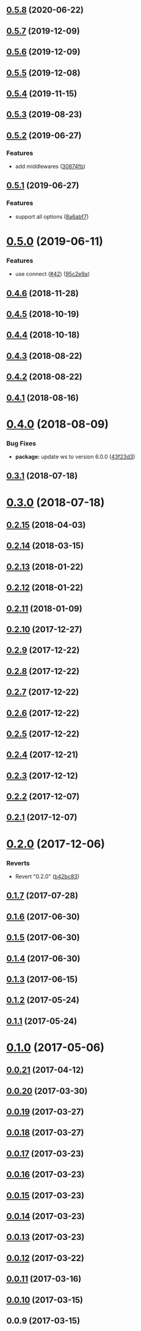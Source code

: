 ## [0.5.8](https://github.com/kei-ito/sable/compare/v0.5.7...v0.5.8) (2020-06-22)



## [0.5.7](https://github.com/kei-ito/sable/compare/v0.5.6...v0.5.7) (2019-12-09)



## [0.5.6](https://github.com/kei-ito/sable/compare/v0.5.5...v0.5.6) (2019-12-09)



## [0.5.5](https://github.com/kei-ito/sable/compare/v0.5.4...v0.5.5) (2019-12-08)



## [0.5.4](https://github.com/kei-ito/sable/compare/v0.5.3...v0.5.4) (2019-11-15)



## [0.5.3](https://github.com/kei-ito/sable/compare/v0.5.2...v0.5.3) (2019-08-23)



## [0.5.2](https://github.com/kei-ito/sable/compare/v0.5.1...v0.5.2) (2019-06-27)


### Features

* add middlewares ([30874fb](https://github.com/kei-ito/sable/commit/30874fbb0479e536775bc79acaf74fcc8b476196))



## [0.5.1](https://github.com/kei-ito/sable/compare/v0.5.0...v0.5.1) (2019-06-27)


### Features

* support all options ([8a6abf7](https://github.com/kei-ito/sable/commit/8a6abf7c7ea7dc6f1be458a0914ebe600a83c5b1))



# [0.5.0](https://github.com/kei-ito/sable/compare/v0.4.6...v0.5.0) (2019-06-11)


### Features

* use connect ([#42](https://github.com/kei-ito/sable/issues/42)) ([95c2e9a](https://github.com/kei-ito/sable/commit/95c2e9a3b81cc487dce3d8cc7d612d1958742819))



## [0.4.6](https://github.com/kei-ito/sable/compare/v0.4.5...v0.4.6) (2018-11-28)



## [0.4.5](https://github.com/kei-ito/sable/compare/v0.4.4...v0.4.5) (2018-10-19)



## [0.4.4](https://github.com/kei-ito/sable/compare/v0.4.3...v0.4.4) (2018-10-18)



## [0.4.3](https://github.com/kei-ito/sable/compare/v0.4.2...v0.4.3) (2018-08-22)



## [0.4.2](https://github.com/kei-ito/sable/compare/v0.4.1...v0.4.2) (2018-08-22)



## [0.4.1](https://github.com/kei-ito/sable/compare/v0.4.0...v0.4.1) (2018-08-16)



# [0.4.0](https://github.com/kei-ito/sable/compare/v0.3.1...v0.4.0) (2018-08-09)


### Bug Fixes

* **package:** update ws to version 6.0.0 ([43f23d3](https://github.com/kei-ito/sable/commit/43f23d3b8d7b147005aa6eb42fbd42fb81e3ac74))



## [0.3.1](https://github.com/kei-ito/sable/compare/v0.3.0...v0.3.1) (2018-07-18)



# [0.3.0](https://github.com/kei-ito/sable/compare/v0.2.15...v0.3.0) (2018-07-18)



## [0.2.15](https://github.com/kei-ito/sable/compare/v0.2.14...v0.2.15) (2018-04-03)



## [0.2.14](https://github.com/kei-ito/sable/compare/v0.2.13...v0.2.14) (2018-03-15)



## [0.2.13](https://github.com/kei-ito/sable/compare/v0.2.12...v0.2.13) (2018-01-22)



## [0.2.12](https://github.com/kei-ito/sable/compare/v0.2.11...v0.2.12) (2018-01-22)



## [0.2.11](https://github.com/kei-ito/sable/compare/v0.2.10...v0.2.11) (2018-01-09)



## [0.2.10](https://github.com/kei-ito/sable/compare/v0.2.9...v0.2.10) (2017-12-27)



## [0.2.9](https://github.com/kei-ito/sable/compare/v0.2.8...v0.2.9) (2017-12-22)



## [0.2.8](https://github.com/kei-ito/sable/compare/v0.2.7...v0.2.8) (2017-12-22)



## [0.2.7](https://github.com/kei-ito/sable/compare/v0.2.6...v0.2.7) (2017-12-22)



## [0.2.6](https://github.com/kei-ito/sable/compare/v0.2.5...v0.2.6) (2017-12-22)



## [0.2.5](https://github.com/kei-ito/sable/compare/v0.2.4...v0.2.5) (2017-12-22)



## [0.2.4](https://github.com/kei-ito/sable/compare/v0.2.3...v0.2.4) (2017-12-21)



## [0.2.3](https://github.com/kei-ito/sable/compare/v0.2.2...v0.2.3) (2017-12-12)



## [0.2.2](https://github.com/kei-ito/sable/compare/v0.2.1...v0.2.2) (2017-12-07)



## [0.2.1](https://github.com/kei-ito/sable/compare/v0.2.0...v0.2.1) (2017-12-07)



# [0.2.0](https://github.com/kei-ito/sable/compare/v0.1.7...v0.2.0) (2017-12-06)


### Reverts

* Revert "0.2.0" ([b42bc83](https://github.com/kei-ito/sable/commit/b42bc8356762131a8050b05e844fccfc168e2274))



## [0.1.7](https://github.com/kei-ito/sable/compare/v0.1.6...v0.1.7) (2017-07-28)



## [0.1.6](https://github.com/kei-ito/sable/compare/v0.1.5...v0.1.6) (2017-06-30)



## [0.1.5](https://github.com/kei-ito/sable/compare/v0.1.4...v0.1.5) (2017-06-30)



## [0.1.4](https://github.com/kei-ito/sable/compare/v0.1.3...v0.1.4) (2017-06-30)



## [0.1.3](https://github.com/kei-ito/sable/compare/v0.1.2...v0.1.3) (2017-06-15)



## [0.1.2](https://github.com/kei-ito/sable/compare/v0.1.1...v0.1.2) (2017-05-24)



## [0.1.1](https://github.com/kei-ito/sable/compare/v0.1.0...v0.1.1) (2017-05-24)



# [0.1.0](https://github.com/kei-ito/sable/compare/v0.0.21...v0.1.0) (2017-05-06)



## [0.0.21](https://github.com/kei-ito/sable/compare/v0.0.20...v0.0.21) (2017-04-12)



## [0.0.20](https://github.com/kei-ito/sable/compare/v0.0.19...v0.0.20) (2017-03-30)



## [0.0.19](https://github.com/kei-ito/sable/compare/v0.0.18...v0.0.19) (2017-03-27)



## [0.0.18](https://github.com/kei-ito/sable/compare/v0.0.17...v0.0.18) (2017-03-27)



## [0.0.17](https://github.com/kei-ito/sable/compare/v0.0.16...v0.0.17) (2017-03-23)



## [0.0.16](https://github.com/kei-ito/sable/compare/v0.0.15...v0.0.16) (2017-03-23)



## [0.0.15](https://github.com/kei-ito/sable/compare/v0.0.14...v0.0.15) (2017-03-23)



## [0.0.14](https://github.com/kei-ito/sable/compare/v0.0.13...v0.0.14) (2017-03-23)



## [0.0.13](https://github.com/kei-ito/sable/compare/v0.0.12...v0.0.13) (2017-03-23)



## [0.0.12](https://github.com/kei-ito/sable/compare/v0.0.11...v0.0.12) (2017-03-22)



## [0.0.11](https://github.com/kei-ito/sable/compare/v0.0.10...v0.0.11) (2017-03-16)



## [0.0.10](https://github.com/kei-ito/sable/compare/v0.0.9...v0.0.10) (2017-03-15)



## 0.0.9 (2017-03-15)



